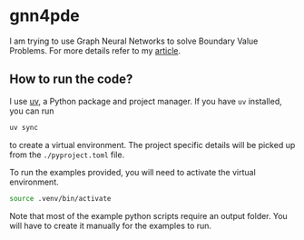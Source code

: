 # gnn4pde

I am trying to use Graph Neural Networks
to solve Boundary Value Problems.
For more details
refer to my [article](https://rajarshi99.github.io/research/gnn4pde.html).

## How to run the code?

I use [uv](https://docs.astral.sh/uv/),
a Python package and project manager.
If you have `uv` installed,
you can run
```sh
uv sync
```
to create a virtual environment.
The project specific details
will be picked up from the
`./pyproject.toml` file.

To run the examples provided,
you will need to activate the virtual environment.
```sh
source .venv/bin/activate
```
Note that most of the example python scripts
require an output folder.
You will have to create it manually for the examples to run.

